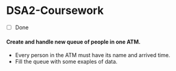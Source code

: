 # DSA2-Coursework

- [ ] Done

#### Create and handle new queue of people in one ATM.

- Every person in the ATM must have its name and arrived time.
- Fill the queue with some exaples of data.
